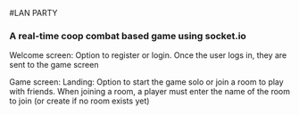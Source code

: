 #LAN PARTY

### A real-time coop combat based game using socket.io

Welcome screen:
Option to register or login. Once the user logs in, they are sent to the game screen

Game screen:
Landing:
Option to start the game solo or join a room to play with friends.
When joining a room, a player must enter the name of the room to join (or create if no room exists yet)


